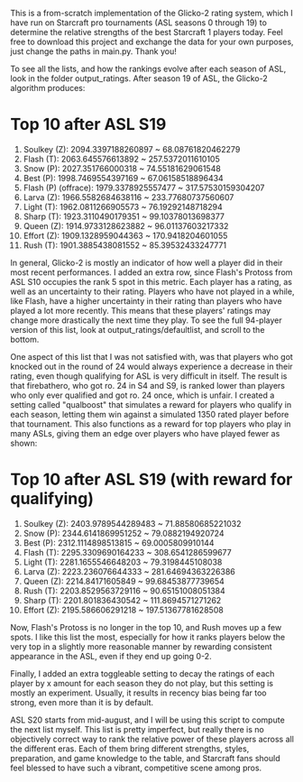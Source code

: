 This is a from-scratch implementation of the Glicko-2 rating system, which I have run on Starcraft pro tournaments (ASL seasons 0 through 19) to determine the relative strengths of the best Starcraft 1 players today. Feel free to download this project and exchange the data for your own purposes, just change the paths in main.py. Thank you!

To see all the lists, and how the rankings evolve after each season of ASL, look in the folder output_ratings. After season 19 of ASL, the Glicko-2 algorithm produces:

Top 10 after ASL S19
========================
1. Soulkey (Z): 2094.3397188260897 ~ 68.08761820462279 
2. Flash (T): 2063.645576613892 ~ 257.5372011610105 
3. Snow (P): 2027.351766000318 ~ 74.55181629061548
4. Best (P): 1998.7469554397169 ~ 67.06158518896434 
5. Flash (P) (offrace): 1979.3378925557477 ~ 317.57530159304207 
6. Larva (Z): 1966.5582684638116 ~ 233.77680737560607 
7. Light (T): 1962.0811266905573 ~ 76.19292148718294 
8. Sharp (T): 1923.3110490179351 ~ 99.10378013698377 
9. Queen (Z): 1914.9733128623882 ~ 96.01137603217332 
10. Effort (Z): 1909.1328959044363 ~ 170.9418204601055 
11. Rush (T): 1901.3885438081552 ~ 85.39532433247771


In general, Glicko-2 is mostly an indicator of how well a player did in their most recent performances. I added an extra row, since Flash's Protoss from ASL S10 occupies the rank 5 spot in this metric. Each player has a rating, as well as an uncertainty to their rating. Players who have not played in a while, like Flash, have a higher uncertainty in their rating than players who have played a lot more recently. This means that these players' ratings may change more drastically the next time they play. To see the full 94-player version of this list, look at output_ratings/defaultlist, and scroll to the bottom.

One aspect of this list that I was not satisfied with, was that players who got knocked out in the round of 24 would always experience a decrease in their rating, even though qualifying for ASL is very difficult in itself. The result is that firebathero, who got ro. 24 in S4 and S9, is ranked lower than players who only ever qualified and got ro. 24 once, which is unfair. I created a setting called "qualboost" that simulates a reward for players who qualify in each season, letting them win against a simulated 1350 rated player before that tournament. This also functions as a reward for top players who play in many ASLs, giving them an edge over players who have played fewer as shown:

Top 10 after ASL S19 (with reward for qualifying)
========================
1. Soulkey (Z): 2403.9789544289483 ~ 71.88580685221032
2. Snow (P): 2344.6141869951252 ~ 79.0882194920724
3. Best (P): 2312.1114898513815 ~ 69.0005809910144 
4. Flash (T): 2295.3309690164233 ~ 308.6541286599677 
5. Light (T): 2281.1655546648203 ~ 79.3198445108038 
6. Larva (Z): 2223.236076644333 ~ 281.64694363226386 
7. Queen (Z): 2214.84171605849 ~ 99.68453877739654 
8. Rush (T): 2203.8529563729116 ~ 90.65151008051384 
9. Sharp (T): 2201.801836430542 ~ 111.8694571271262 
10. Effort (Z): 2195.586606291218 ~ 197.51367781628508 

Now, Flash's Protoss is no longer in the top 10, and Rush moves up a few spots. I like this list the most, especially for how it ranks players below the very top in a slightly more reasonable manner by rewarding consistent appearance in the ASL, even if they end up going 0-2.

Finally, I added an extra toggleable setting to decay the ratings of each player by x amount for each season they do not play, but this setting is mostly an experiment. Usually, it results in recency bias being far too strong, even more than it is by default.

ASL S20 starts from mid-august, and I will be using this script to compute the next list myself. This list is pretty imperfect, but really there is no objectively correct way to rank the relative power of these players across all the different eras. Each of them bring different strengths, styles, preparation, and game knowledge to the table, and Starcraft fans should feel blessed to have such a vibrant, competitive scene among pros.

